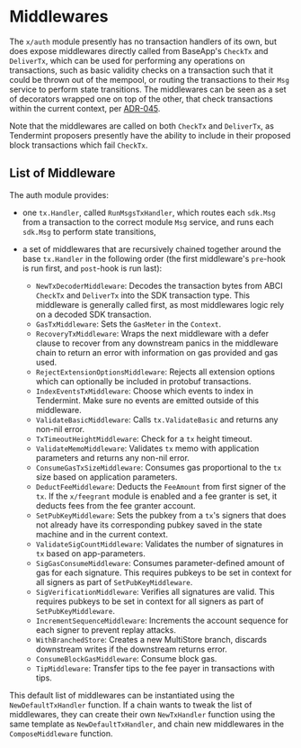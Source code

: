 <!--
order: 3
-->

# Middlewares

The `x/auth` module presently has no transaction handlers of its own, but does expose middlewares directly called from BaseApp's `CheckTx` and `DeliverTx`, which can be used for performing any operations on transactions, such as basic validity checks on a transaction such that it could be thrown out of the mempool, or routing the transactions to their `Msg` service to perform state transitions.
The middlewares can be seen as a set of decorators wrapped one on top of the other, that check transactions within the current context, per [ADR-045](https://github.com/cosmos/cosmos-sdk/blob/v0.46.0-beta2/docs/architecture/adr-045-check-delivertx-middlewares.md).

Note that the middlewares are called on both `CheckTx` and `DeliverTx`, as Tendermint proposers presently have the ability to include in their proposed block transactions which fail `CheckTx`.

## List of Middleware

The auth module provides:

- one `tx.Handler`, called `RunMsgsTxHandler`, which routes each `sdk.Msg` from a transaction to the correct module `Msg` service, and runs each `sdk.Msg` to perform state transitions,
- a set of middlewares that are recursively chained together around the base `tx.Handler` in the following order (the first middleware's `pre`-hook is run first, and `post`-hook is run last):

  - `NewTxDecoderMiddleware`: Decodes the transaction bytes from ABCI `CheckTx` and `DeliverTx` into the SDK transaction type. This middleware is generally called first, as most middlewares logic rely on a decoded SDK transaction.
  - `GasTxMiddleware`: Sets the `GasMeter` in the `Context`.
  - `RecoveryTxMiddleware`: Wraps the next middleware with a defer clause to recover from any downstream panics in the middleware chain to return an error with information on gas provided and gas used.
  - `RejectExtensionOptionsMiddleware`: Rejects all extension options which can optionally be included in protobuf transactions.
  - `IndexEventsTxMiddleware`: Choose which events to index in Tendermint. Make sure no events are emitted outside of this middleware.
  - `ValidateBasicMiddleware`: Calls `tx.ValidateBasic` and returns any non-nil error.
  - `TxTimeoutHeightMiddleware`: Check for a `tx` height timeout.
  - `ValidateMemoMiddleware`: Validates `tx` memo with application parameters and returns any non-nil error.
  - `ConsumeGasTxSizeMiddleware`: Consumes gas proportional to the `tx` size based on application parameters.
  - `DeductFeeMiddleware`: Deducts the `FeeAmount` from first signer of the `tx`. If the `x/feegrant` module is enabled and a fee granter is set, it deducts fees from the fee granter account.
  - `SetPubKeyMiddleware`: Sets the pubkey from a `tx`'s signers that does not already have its corresponding pubkey saved in the state machine and in the current context.
  - `ValidateSigCountMiddleware`: Validates the number of signatures in `tx` based on app-parameters.
  - `SigGasConsumeMiddleware`: Consumes parameter-defined amount of gas for each signature. This requires pubkeys to be set in context for all signers as part of `SetPubKeyMiddleware`.
  - `SigVerificationMiddleware`: Verifies all signatures are valid. This requires pubkeys to be set in context for all signers as part of `SetPubKeyMiddleware`.
  - `IncrementSequenceMiddleware`: Increments the account sequence for each signer to prevent replay attacks.
  - `WithBranchedStore`: Creates a new MultiStore branch, discards downstream writes if the downstream returns error.
  - `ConsumeBlockGasMiddleware`: Consume block gas.
  - `TipMiddleware`: Transfer tips to the fee payer in transactions with tips.

This default list of middlewares can be instantiated using the `NewDefaultTxHandler` function. If a chain wants to tweak the list of middlewares, they can create their own `NewTxHandler` function using the same template as `NewDefaultTxHandler`, and chain new middlewares in the `ComposeMiddleware` function.
